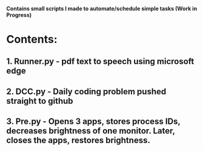 #### Contains small scripts I made to automate/schedule simple tasks (Work in Progress) 
# Contents: 

## 1. Runner.py - pdf text to speech using microsoft edge
## 2. DCC.py - Daily coding problem pushed straight to github
## 3. Pre.py - Opens 3 apps, stores process IDs, decreases brightness of one monitor. Later, closes the apps, restores brightness. 
